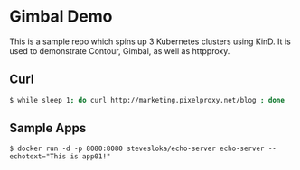 # Gimbal Demo

 This is a sample repo which spins up 3 Kubernetes clusters using KinD. It is used to demonstrate Contour, Gimbal, as well as httpproxy. 

## Curl 

```bash
$ while sleep 1; do curl http://marketing.pixelproxy.net/blog ; done
```

## Sample Apps

```
$ docker run -d -p 8080:8080 stevesloka/echo-server echo-server --echotext="This is app01!"
```